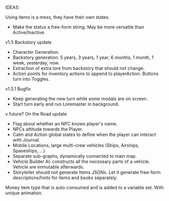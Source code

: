 IDEAS:

Using items is a mess, they have their own states.
  - Make the status a free-form string. May be more versatile than Active/Inactive.

v1.5 Backstory update
  + Character Generation.
  + Backstory generation: 5 years, 3 years, 1 year, 6 months, 1 month, 1 week, yesterday, now.
  + Extraction of extra lore from backstory that should not change.
  + Action points for inventory actions to append to playerAction. Buttons turn into Toggles.

v1.5.1 Bugfix
  - Keep generating the new turn while some modals are on screen.
  - Start turn early and run Loremaster in background.

v future? On the Road update
  - Flag about whether an NPC knows player's name.
  - NPCs attitude towards the Player.
  - Calm and Action global states to define when the player can interact with Journal.
  - Mobile Locations, large multi-crew vehicles (Ships, Airships, Spaseships, ...)
  - Separate sub-graphs, dynamically connected to main map.
  - Vehicle Builder AI: constructs all the necessary parts of a vehicle. Vehicle are immutable afterwards.
  - Storyteller should not generate Items JSONs. Let it generate free-form descriptions/hints for items and books separately.

Money item type that is auto-consumed and is added to a variable set. With unique animation.
